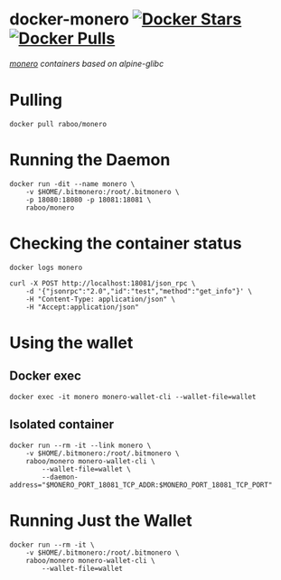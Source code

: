 docker-monero        [![Docker Stars](https://img.shields.io/docker/stars/raboo/monero.svg)](https://hub.docker.com/r/raboo/monero/)        [![Docker Pulls](https://img.shields.io/docker/pulls/raboo/monero.svg)](https://hub.docker.com/r/raboo/monero/)
=============

*[monero](http://monero.org) containers based on alpine-glibc*


# Pulling
    docker pull raboo/monero


# Running the Daemon
    docker run -dit --name monero \
        -v $HOME/.bitmonero:/root/.bitmonero \
        -p 18080:18080 -p 18081:18081 \
        raboo/monero


# Checking the container status
    docker logs monero

    curl -X POST http://localhost:18081/json_rpc \
        -d '{"jsonrpc":"2.0","id":"test","method":"get_info"}' \
        -H "Content-Type: application/json" \
        -H "Accept:application/json"


# Using the wallet

## Docker exec
    docker exec -it monero monero-wallet-cli --wallet-file=wallet


## Isolated container
    docker run --rm -it --link monero \
        -v $HOME/.bitmonero:/root/.bitmonero \
        raboo/monero monero-wallet-cli \
            --wallet-file=wallet \
            --daemon-address="$MONERO_PORT_18081_TCP_ADDR:$MONERO_PORT_18081_TCP_PORT"


# Running Just the Wallet
    docker run --rm -it \
        -v $HOME/.bitmonero:/root/.bitmonero \
        raboo/monero monero-wallet-cli \
            --wallet-file=wallet
